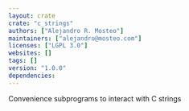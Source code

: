 ```yaml
---
layout: crate
crate: "c_strings"
authors: ["Alejandro R. Mosteo"]
maintainers: ["alejandro@mosteo.com"]
licenses: ["LGPL 3.0"]
websites: []
tags: []
version: "1.0.0"
dependencies: 
---
```

Convenience subprograms to interact with C strings

